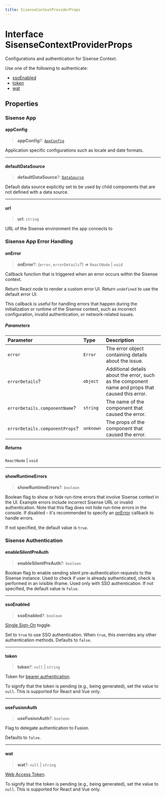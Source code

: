 ```yaml
---
title: SisenseContextProviderProps
---
```


# Interface SisenseContextProviderProps

Configurations and authentication for Sisense Context.

Use one of the following to authenticate:

- [ssoEnabled](interface.SisenseContextProviderProps.md#ssoenabled)
- [token](interface.SisenseContextProviderProps.md#token)
- [wat](interface.SisenseContextProviderProps.md#wat)

## Properties

### Sisense App

#### appConfig

> **appConfig**?: [`AppConfig`](../type-aliases/type-alias.AppConfig.md)

Application specific configurations such as locale and date formats.

***

#### defaultDataSource

> **defaultDataSource**?: [`DataSource`](../../sdk-data/type-aliases/type-alias.DataSource.md)

Default data source explicitly set to be used by child components that are not defined with a data source.

***

#### url

> **url**: `string`

URL of the Sisense environment the app connects to

### Sisense App Error Handling

#### onError

> **onError**?: (`error`, `errorDetails`?) => `ReactNode` \| `void`

Callback function that is triggered when an error occurs within the Sisense context.

Return React node to render a custom error UI.
Return `undefined` to use the default error UI.

This callback is useful for handling errors that happen during the initialization or runtime of the Sisense context,
such as incorrect configuration, invalid authentication, or network-related issues.

##### Parameters

| Parameter | Type | Description |
| :------ | :------ | :------ |
| `error` | `Error` | The error object containing details about the issue. |
| `errorDetails`? | `object` | Additional details about the error, such as the component name and props that caused this error. |
| `errorDetails.componentName`? | `string` | The name of the component that caused the error. |
| `errorDetails.componentProps`? | `unknown` | The props of the component that caused the error. |

##### Returns

`ReactNode` \| `void`

***

#### showRuntimeErrors

> **showRuntimeErrors**?: `boolean`

Boolean flag to show or hide run-time errors that involve Sisense context in the UI.
Example errors include incorrect Sisense URL or invalid authentication.
Note that this flag does not hide run-time errors in the console.
If disabled - it's recommended to specify an [onError](interface.SisenseContextProviderProps.md#onerror) callback to handle errors.

If not specified, the default value is `true`.

### Sisense Authentication

#### enableSilentPreAuth

> **enableSilentPreAuth**?: `boolean`

Boolean flag to enable sending silent pre-authentication requests to the Sisense instance.
Used to check if user is already authenticated, check is performed in an ivisible iframe.
Used only with SSO authentication.
If not specified, the default value is `false`.

***

#### ssoEnabled

> **ssoEnabled**?: `boolean`

[Single Sign-On](https://docs.sisense.com/main/SisenseLinux/using-single-sign-on-to-access-sisense.htm) toggle.

Set to `true` to use SSO authentication. When `true`, this overrides any other authentication methods. Defaults to `false`.

***

#### token

> **token**?: `null` \| `string`

Token for [bearer authentication](https://sisense.dev/guides/restApi/using-rest-api.html).

To signify that the token is pending (e.g., being generated), set the value to `null`. This is supported for React and Vue only.

***

#### useFusionAuth

> **useFusionAuth**?: `boolean`

Flag to delegate authentication to Fusion.

Defaults to `false`.

***

#### wat

> **wat**?: `null` \| `string`

[Web Access Token](https://docs.sisense.com/main/SisenseLinux/using-web-access-token.htm).

To signify that the token is pending (e.g., being generated), set the value to `null`. This is supported for React and Vue only.
